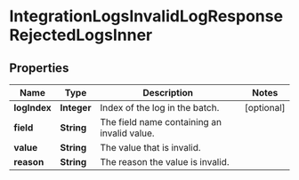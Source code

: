 

# IntegrationLogsInvalidLogResponseRejectedLogsInner


## Properties

| Name | Type | Description | Notes |
|------------ | ------------- | ------------- | -------------|
|**logIndex** | **Integer** | Index of the log in the batch. |  [optional] |
|**field** | **String** | The field name containing an invalid value. |  |
|**value** | **String** | The value that is invalid. |  |
|**reason** | **String** | The reason the value is invalid. |  |



